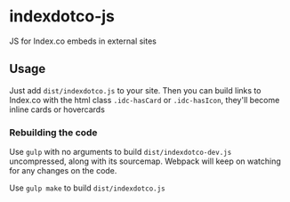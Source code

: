 # indexdotco-js
JS for Index.co embeds in external sites


## Usage
Just add `dist/indexdotco.js` to your site.
Then you can build links to Index.co with the html class `.idc-hasCard` or `.idc-hasIcon`, they'll become inline cards or hovercards


### Rebuilding the code
Use `gulp` with no arguments to build `dist/indexdotco-dev.js` uncompressed, along with its sourcemap. Webpack will keep on watching for any changes on the code.

Use `gulp make` to build `dist/indexdotco.js`
